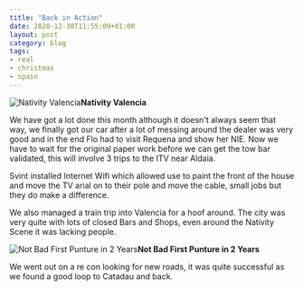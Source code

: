 ```yaml
---
title: "Back in Action"
date: 2020-12-30T11:55:09+01:00
layout: post
category: blog
tags:
- real
- christmas
- spain
---
```



 ![Nativity Valencia](/images/2020/2020-12-30-back-in-action-1.jpg)**Nativity Valencia**
<!--more-->
We have got a lot done this month although it doesn't always seem that way, we finally got our car after a lot of messing around the dealer was very good and in the end Flo had to visit Requena and show her NIE. Now we have to wait for the original paper work before we can get the tow bar validated, this will involve 3 trips to the ITV near Aldaia.

Svint installed Internet Wifi which allowed use to paint the front of the house and move the TV arial on to their pole and move the cable, small jobs but they do make a difference.

We also managed a train trip into Valencia for a hoof around. The city was very quite with lots of closed Bars and Shops, even around the Nativity Scene it was lacking people.

![Not Bad First Punture in 2 Years](/images/2020/2020-12-30-back-in-action-2.jpg)**Not Bad First Punture in 2 Years**

We went out on a re con looking for new roads, it was quite successful as we found a good loop to Catadau and back.
